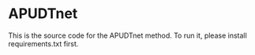 # APUDTnet

This is the source code for the APUDTnet method. To run it, please install requirements.txt first.

